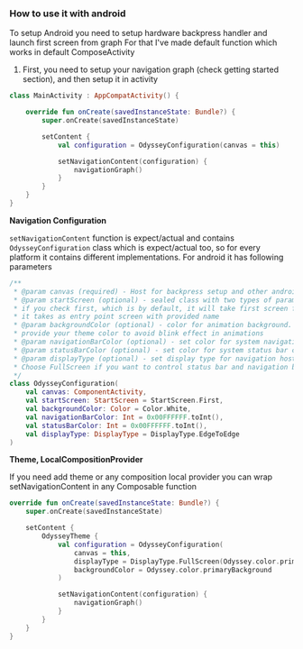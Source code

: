 ### How to use it with android

To setup Android you need to setup hardware backpress handler and launch first screen from graph
For that I've made default function which works in default ComposeActivity

1. First, you need to setup your navigation graph (check getting started section), and then setup it in activity

```kotlin
class MainActivity : AppCompatActivity() {

    override fun onCreate(savedInstanceState: Bundle?) {
        super.onCreate(savedInstanceState)

        setContent {
            val configuration = OdysseyConfiguration(canvas = this)

            setNavigationContent(configuration) {
                navigationGraph()
            }
        }
    }
}
```

**Navigation Configuration**

`setNavigationContent` function is expect/actual and contains `OdysseyConfiguration` class which is expect/actual
   too, so for every platform
   it contains different implementations. For android it has following parameters

```kotlin
/**
 * @param canvas (required) - Host for backpress setup and other android components
 * @param startScreen (optional) - sealed class with two types of params First and Custom.
 * if you check first, which is by default, it will take first screen from your navigation graph, otherwise
 * it takes as entry point screen with provided name
 * @param backgroundColor (optional) - color for animation background. For example if you have dark theme you may want
 * provide your theme color to avoid blink effect in animations
 * @param navigationBarColor (optional) - set color for system navigation bar component if DisplayType.FullScreen selected
 * @param statusBarColor (optional) - set color for system status bar component if DisplayType.FullScreen selected
 * @param displayType (optional) - set display type for navigation host. Choose EdgeToEdge if you want place host between status bar and navigation bar
 * Choose FullScreen if you want to control status bar and navigation bar color and want modal navigator dim status bar
 */
class OdysseyConfiguration(
    val canvas: ComponentActivity,
    val startScreen: StartScreen = StartScreen.First,
    val backgroundColor: Color = Color.White,
    val navigationBarColor: Int = 0x00FFFFFF.toInt(),
    val statusBarColor: Int = 0x00FFFFFF.toInt(),
    val displayType: DisplayType = DisplayType.EdgeToEdge
)
```

**Theme, LocalCompositionProvider**

If you need add theme or any composition local provider you can wrap setNavigationContent in any Composable function

```kotlin
override fun onCreate(savedInstanceState: Bundle?) {
    super.onCreate(savedInstanceState)

    setContent {
        OdysseyTheme {
            val configuration = OdysseyConfiguration(
                canvas = this,
                displayType = DisplayType.FullScreen(Odyssey.color.primaryBackground),
                backgroundColor = Odyssey.color.primaryBackground
            )

            setNavigationContent(configuration) {
                navigationGraph()
            }
        }
    }
}
```